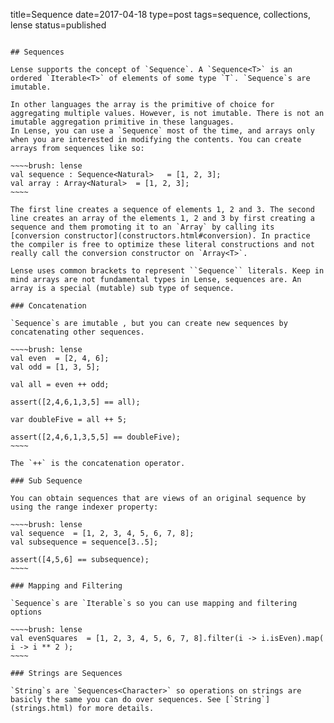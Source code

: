 title=Sequence
date=2017-04-18
type=post
tags=sequence, collections, lense
status=published
~~~~~~

## Sequences

Lense supports the concept of `Sequence`. A `Sequence<T>` is an ordered `Iterable<T>` of elements of some type `T`. `Sequence`s are imutable. 

In other languages the array is the primitive of choice for aggregating multiple values. However, is not imutable. There is not an imutable aggregation primitive in these languages.   
In Lense, you can use a `Sequence` most of the time, and arrays only when you are interested in modifying the contents. You can create arrays from sequences like so:

~~~~brush: lense
val sequence : Sequence<Natural>   = [1, 2, 3];
val array : Array<Natural>  = [1, 2, 3];
~~~~

The first line creates a sequence of elements 1, 2 and 3. The second line creates an array of the elements 1, 2 and 3 by first creating a sequence and them promoting it to an `Array` by calling its [conversion constructor](constructors.html#conversion). In practice the compiler is free to optimize these literal constructions and not really call the conversion constructor on `Array<T>`.

Lense uses common brackets to represent ``Sequence`` literals. Keep in mind arrays are not fundamental types in Lense, sequences are. An array is a special (mutable) sub type of sequence.

### Concatenation 

`Sequence`s are imutable , but you can create new sequences by concatenating other sequences.

~~~~brush: lense
val even  = [2, 4, 6];
val odd = [1, 3, 5];

val all = even ++ odd;

assert([2,4,6,1,3,5] == all);

var doubleFive = all ++ 5;

assert([2,4,6,1,3,5,5] == doubleFive);
~~~~

The `++` is the concatenation operator. 

### Sub Sequence

You can obtain sequences that are views of an original sequence by using the range indexer property:

~~~~brush: lense
val sequence  = [1, 2, 3, 4, 5, 6, 7, 8];
val subsequence = sequence[3..5];

assert([4,5,6] == subsequence);
~~~~

### Mapping and Filtering

`Sequence`s are `Iterable`s so you can use mapping and filtering options

~~~~brush: lense
val evenSquares  = [1, 2, 3, 4, 5, 6, 7, 8].filter(i -> i.isEven).map( i -> i ** 2 );
~~~~

### Strings are Sequences

`String`s are `Sequences<Character>` so operations on strings are basicly the same you can do over sequences. See [`String`](strings.html) for more details.

